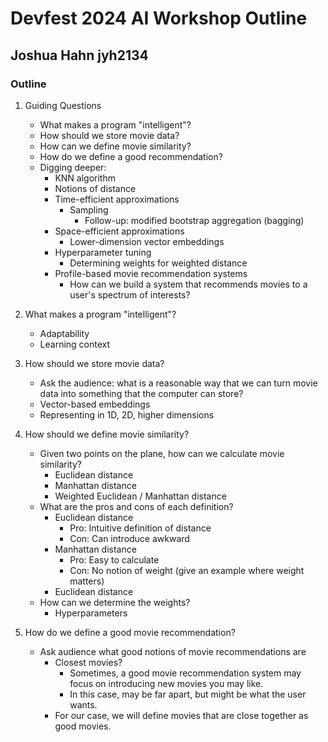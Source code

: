 # Devfest 2024 AI Workshop Outline
## Joshua Hahn jyh2134

### Outline
1. Guiding Questions
    - What makes a program "intelligent"?
    - How should we store movie data?
    - How can we define movie similarity?
    - How do we define a good recommendation?
    - Digging deeper:
        - KNN algorithm
        - Notions of distance
        - Time-efficient approximations
            - Sampling
                - Follow-up: modified bootstrap aggregation (bagging)
        - Space-efficient approximations
            - Lower-dimension vector embeddings
        - Hyperparameter tuning
            - Determining weights for weighted distance
        - Profile-based movie recommendation systems
            - How can we build a system that recommends movies to a user's spectrum of interests?

2. What makes a program "intelligent"?
    - Adaptability
    - Learning context

3. How should we store movie data?
    - Ask the audience: what is a reasonable way that we can turn movie data into something that the computer can store?
    - Vector-based embeddings
    - Representing in 1D, 2D, higher dimensions

4. How should we define movie similarity?
    - Given two points on the plane, how can we calculate movie similarity?
        - Euclidean distance
        - Manhattan distance
        - Weighted Euclidean / Manhattan distance
    - What are the pros and cons of each definition?
        - Euclidean distance
            - Pro: Intuitive definition of distance
            - Con: Can introduce awkward 
        - Manhattan distance
            - Pro: Easy to calculate
            - Con: No notion of weight (give an example where weight matters)
        - Euclidean distance
    - How can we determine the weights?
        - Hyperparameters

5. How do we define a good movie recommendation?
    - Ask audience what good notions of movie recommendations are
        - Closest movies?
            - Sometimes, a good movie recommendation system may focus on introducing new movies you may like.
            - In this case, may be far apart, but might be what the user wants.
        - For our case, we will define movies that are close together as good movies.